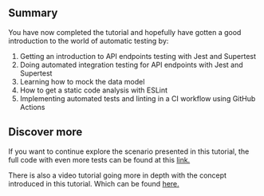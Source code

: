 ## Summary
You have now completed the tutorial and hopefully have gotten a good introduction to the world of automatic testing by:

1. Getting an introduction to API endpoints testing with Jest and Supertest
2. Doing automated integration testing for API endpoints with Jest and Supertest
3. Learning how to mock the data model
4. How to get a static code analysis with ESLint
5. Implementing automated tests and linting in a CI workflow using GitHub Actions


## Discover more

 If you want to continue explore the scenario presented in this tutorial, the full code with even more tests can be found at this [link.](https://github.com/nwessman/katacoda-scenarios/tree/jest)

 There is also a video tutorial going more in depth with the concept introduced in this tutorial. Which can be found [here.](https://youtu.be/dQw4w9WgXcQ)